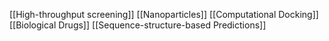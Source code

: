 [[High-throughput screening]]
[[Nanoparticles]]
[[Computational Docking]]
[[Biological Drugs]]
[[Sequence-structure-based Predictions]]
